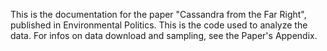 This is the documentation for the paper "Cassandra from the Far Right", published in Environmental Politics.
This is the code used to analyze the data. For infos on data download and sampling, see the Paper's Appendix.
